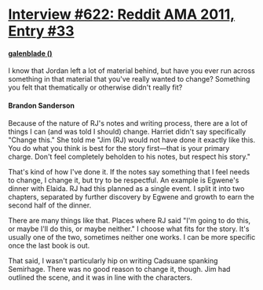# [Interview #622: Reddit AMA 2011, Entry #33](https://www.theoryland.com/intvmain.php?i=622#33)

#### [galenblade ()](http://www.reddit.com/r/Fantasy/comments/k0fp8/iama_professional_fantasy_novelist_named_brandon/c2gkjpc)

I know that Jordan left a lot of material behind, but have you ever run across something in that material that you've really wanted to change? Something you felt that thematically or otherwise didn't really fit?

#### Brandon Sanderson

Because of the nature of RJ's notes and writing process, there are a lot of things I can (and was told I should) change. Harriet didn't say specifically "Change this." She told me "Jim (RJ) would not have done it exactly like this. You do what you think is best for the story first—that is your primary charge. Don't feel completely beholden to his notes, but respect his story."

That's kind of how I've done it. If the notes say something that I feel needs to change, I change it, but try to be respectful. An example is Egwene's dinner with Elaida. RJ had this planned as a single event. I split it into two chapters, separated by further discovery by Egwene and growth to earn the second half of the dinner.

There are many things like that. Places where RJ said "I'm going to do this, or maybe I'll do this, or maybe neither." I choose what fits for the story. It's usually one of the two, sometimes neither one works. I can be more specific once the last book is out.

That said, I wasn't particularly hip on writing Cadsuane spanking Semirhage. There was no good reason to change it, though. Jim had outlined the scene, and it was in line with the characters.

